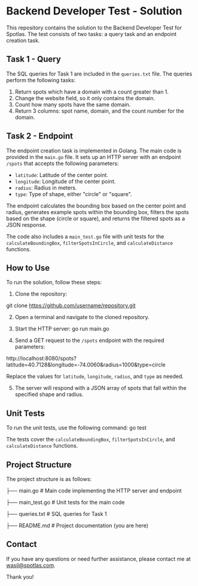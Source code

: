 # Backend Developer Test - Solution

This repository contains the solution to the Backend Developer Test for Spotlas. The test consists of two tasks: a query task and an endpoint creation task.

## Task 1 - Query

The SQL queries for Task 1 are included in the `queries.txt` file. The queries perform the following tasks:

1. Return spots which have a domain with a count greater than 1.
2. Change the website field, so it only contains the domain.
3. Count how many spots have the same domain.
4. Return 3 columns: spot name, domain, and the count number for the domain.

## Task 2 - Endpoint

The endpoint creation task is implemented in Golang. The main code is provided in the `main.go` file. It sets up an HTTP server with an endpoint `/spots` that accepts the following parameters:

- `latitude`: Latitude of the center point.
- `longitude`: Longitude of the center point.
- `radius`: Radius in meters.
- `type`: Type of shape, either "circle" or "square".

The endpoint calculates the bounding box based on the center point and radius, generates example spots within the bounding box, filters the spots based on the shape (circle or square), and returns the filtered spots as a JSON response.

The code also includes a `main_test.go` file with unit tests for the `calculateBoundingBox`, `filterSpotsInCircle`, and `calculateDistance` functions.

## How to Use

To run the solution, follow these steps:

1. Clone the repository:

git clone https://github.com/username/repository.git

2. Open a terminal and navigate to the cloned repository.

3. Start the HTTP server: go run main.go

4. Send a GET request to the `/spots` endpoint with the required parameters:

http://localhost:8080/spots?latitude=40.7128&longitude=-74.0060&radius=1000&type=circle

Replace the values for `latitude`, `longitude`, `radius`, and `type` as needed.

5. The server will respond with a JSON array of spots that fall within the specified shape and radius.

## Unit Tests

To run the unit tests, use the following command: go test

The tests cover the `calculateBoundingBox`, `filterSpotsInCircle`, and `calculateDistance` functions.

## Project Structure

The project structure is as follows:

├── main.go # Main code implementing the HTTP server and endpoint

├── main_test.go # Unit tests for the main code

├── queries.txt # SQL queries for Task 1

├── README.md # Project documentation (you are here)

## Contact

If you have any questions or need further assistance, please contact me at [wasil@spotlas.com](mailto:wasil@spotlas.com).

Thank you!
